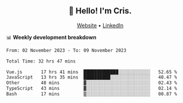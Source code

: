 
<h2 align="center">👋 Hello! I'm Cris.</h2>
<p align="center">
  <a href="https://www.criscunas.dev">Website</a> •
  <a href="https://www.linkedin.com/in/cristophercunas/">LinkedIn</a> 
</p>


📊 **Weekly development breakdown**
<!--START_SECTION:waka-->

```txt
From: 02 November 2023 - To: 09 November 2023

Total Time: 32 hrs 47 mins

Vue.js       17 hrs 41 mins  █████████████░░░░░░░░░░░░   52.65 %
JavaScript   13 hrs 35 mins  ██████████░░░░░░░░░░░░░░░   40.47 %
Other        48 mins         ▓░░░░░░░░░░░░░░░░░░░░░░░░   02.43 %
TypeScript   43 mins         ▓░░░░░░░░░░░░░░░░░░░░░░░░   02.14 %
Bash         17 mins         ▒░░░░░░░░░░░░░░░░░░░░░░░░   00.87 %
```

<!--END_SECTION:waka-->
